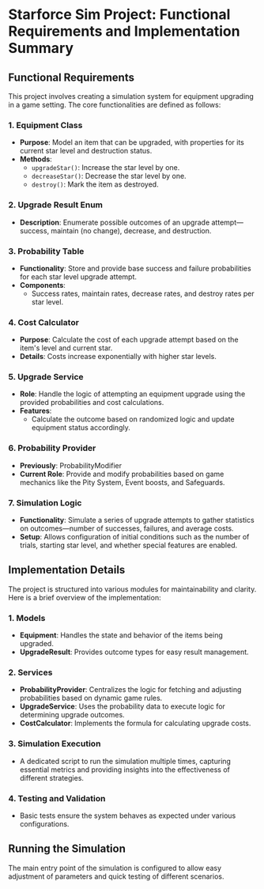 # Starforce Sim Project: Functional Requirements and Implementation Summary

## Functional Requirements
This project involves creating a simulation system for equipment upgrading in a game setting. The core functionalities are defined as follows:

### 1. **Equipment Class**
   - **Purpose**: Model an item that can be upgraded, with properties for its current star level and destruction status.
   - **Methods**:
     - `upgradeStar()`: Increase the star level by one.
     - `decreaseStar()`: Decrease the star level by one.
     - `destroy()`: Mark the item as destroyed.

### 2. **Upgrade Result Enum**
   - **Description**: Enumerate possible outcomes of an upgrade attempt—success, maintain (no change), decrease, and destruction.

### 3. **Probability Table**
   - **Functionality**: Store and provide base success and failure probabilities for each star level upgrade attempt.
   - **Components**:
     - Success rates, maintain rates, decrease rates, and destroy rates per star level.

### 4. **Cost Calculator**
   - **Purpose**: Calculate the cost of each upgrade attempt based on the item's level and current star.
   - **Details**: Costs increase exponentially with higher star levels.

### 5. **Upgrade Service**
   - **Role**: Handle the logic of attempting an equipment upgrade using the provided probabilities and cost calculations.
   - **Features**:
     - Calculate the outcome based on randomized logic and update equipment status accordingly.

### 6. **Probability Provider**
   - **Previously**: ProbabilityModifier
   - **Current Role**: Provide and modify probabilities based on game mechanics like the Pity System, Event boosts, and Safeguards.

### 7. **Simulation Logic**
   - **Functionality**: Simulate a series of upgrade attempts to gather statistics on outcomes—number of successes, failures, and average costs.
   - **Setup**: Allows configuration of initial conditions such as the number of trials, starting star level, and whether special features are enabled.

## Implementation Details
The project is structured into various modules for maintainability and clarity. Here is a brief overview of the implementation:

### 1. **Models**
   - **Equipment**: Handles the state and behavior of the items being upgraded.
   - **UpgradeResult**: Provides outcome types for easy result management.

### 2. **Services**
   - **ProbabilityProvider**: Centralizes the logic for fetching and adjusting probabilities based on dynamic game rules.
   - **UpgradeService**: Uses the probability data to execute logic for determining upgrade outcomes.
   - **CostCalculator**: Implements the formula for calculating upgrade costs.

### 3. **Simulation Execution**
   - A dedicated script to run the simulation multiple times, capturing essential metrics and providing insights into the effectiveness of different strategies.

### 4. **Testing and Validation**
   - Basic tests ensure the system behaves as expected under various configurations.

## Running the Simulation
The main entry point of the simulation is configured to allow easy adjustment of parameters and quick testing of different scenarios.
